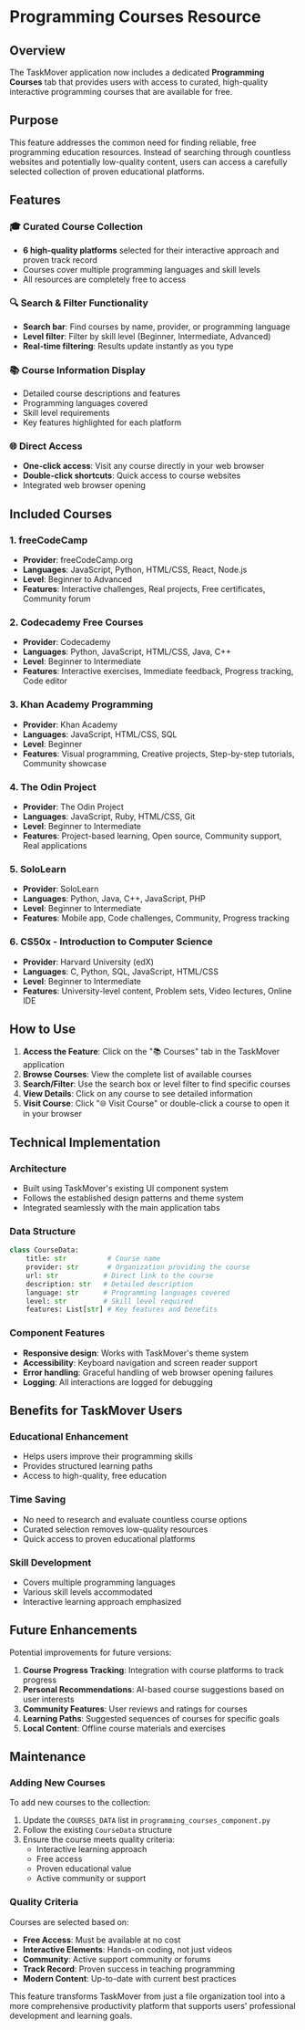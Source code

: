 # Programming Courses Resource

## Overview

The TaskMover application now includes a dedicated **Programming Courses** tab that provides users with access to curated, high-quality interactive programming courses that are available for free.

## Purpose

This feature addresses the common need for finding reliable, free programming education resources. Instead of searching through countless websites and potentially low-quality content, users can access a carefully selected collection of proven educational platforms.

## Features

### 🎓 Curated Course Collection
- **6 high-quality platforms** selected for their interactive approach and proven track record
- Courses cover multiple programming languages and skill levels
- All resources are completely free to access

### 🔍 Search & Filter Functionality
- **Search bar**: Find courses by name, provider, or programming language
- **Level filter**: Filter by skill level (Beginner, Intermediate, Advanced)
- **Real-time filtering**: Results update instantly as you type

### 📚 Course Information Display
- Detailed course descriptions and features
- Programming languages covered
- Skill level requirements
- Key features highlighted for each platform

### 🌐 Direct Access
- **One-click access**: Visit any course directly in your web browser
- **Double-click shortcuts**: Quick access to course websites
- Integrated web browser opening

## Included Courses

### 1. freeCodeCamp
- **Provider**: freeCodeCamp.org
- **Languages**: JavaScript, Python, HTML/CSS, React, Node.js
- **Level**: Beginner to Advanced
- **Features**: Interactive challenges, Real projects, Free certificates, Community forum

### 2. Codecademy Free Courses
- **Provider**: Codecademy
- **Languages**: Python, JavaScript, HTML/CSS, Java, C++
- **Level**: Beginner to Intermediate
- **Features**: Interactive exercises, Immediate feedback, Progress tracking, Code editor

### 3. Khan Academy Programming
- **Provider**: Khan Academy
- **Languages**: JavaScript, HTML/CSS, SQL
- **Level**: Beginner
- **Features**: Visual programming, Creative projects, Step-by-step tutorials, Community showcase

### 4. The Odin Project
- **Provider**: The Odin Project
- **Languages**: JavaScript, Ruby, HTML/CSS, Git
- **Level**: Beginner to Intermediate
- **Features**: Project-based learning, Open source, Community support, Real applications

### 5. SoloLearn
- **Provider**: SoloLearn
- **Languages**: Python, Java, C++, JavaScript, PHP
- **Level**: Beginner to Intermediate
- **Features**: Mobile app, Code challenges, Community, Progress tracking

### 6. CS50x - Introduction to Computer Science
- **Provider**: Harvard University (edX)
- **Languages**: C, Python, SQL, JavaScript, HTML/CSS
- **Level**: Beginner to Intermediate
- **Features**: University-level content, Problem sets, Video lectures, Online IDE

## How to Use

1. **Access the Feature**: Click on the "📚 Courses" tab in the TaskMover application
2. **Browse Courses**: View the complete list of available courses
3. **Search/Filter**: Use the search box or level filter to find specific courses
4. **View Details**: Click on any course to see detailed information
5. **Visit Course**: Click "🌐 Visit Course" or double-click a course to open it in your browser

## Technical Implementation

### Architecture
- Built using TaskMover's existing UI component system
- Follows the established design patterns and theme system
- Integrated seamlessly with the main application tabs

### Data Structure
```python
class CourseData:
    title: str          # Course name
    provider: str       # Organization providing the course
    url: str           # Direct link to the course
    description: str   # Detailed description
    language: str      # Programming languages covered
    level: str         # Skill level required
    features: List[str] # Key features and benefits
```

### Component Features
- **Responsive design**: Works with TaskMover's theme system
- **Accessibility**: Keyboard navigation and screen reader support
- **Error handling**: Graceful handling of web browser opening failures
- **Logging**: All interactions are logged for debugging

## Benefits for TaskMover Users

### Educational Enhancement
- Helps users improve their programming skills
- Provides structured learning paths
- Access to high-quality, free education

### Time Saving
- No need to research and evaluate countless course options
- Curated selection removes low-quality resources
- Quick access to proven educational platforms

### Skill Development
- Covers multiple programming languages
- Various skill levels accommodated
- Interactive learning approach emphasized

## Future Enhancements

Potential improvements for future versions:

1. **Course Progress Tracking**: Integration with course platforms to track progress
2. **Personal Recommendations**: AI-based course suggestions based on user interests
3. **Community Features**: User reviews and ratings for courses
4. **Learning Paths**: Suggested sequences of courses for specific goals
5. **Local Content**: Offline course materials and exercises

## Maintenance

### Adding New Courses
To add new courses to the collection:

1. Update the `COURSES_DATA` list in `programming_courses_component.py`
2. Follow the existing `CourseData` structure
3. Ensure the course meets quality criteria:
   - Interactive learning approach
   - Free access
   - Proven educational value
   - Active community or support

### Quality Criteria
Courses are selected based on:
- **Free Access**: Must be available at no cost
- **Interactive Elements**: Hands-on coding, not just videos
- **Community**: Active support community or forums
- **Track Record**: Proven success in teaching programming
- **Modern Content**: Up-to-date with current best practices

This feature transforms TaskMover from just a file organization tool into a more comprehensive productivity platform that supports users' professional development and learning goals.